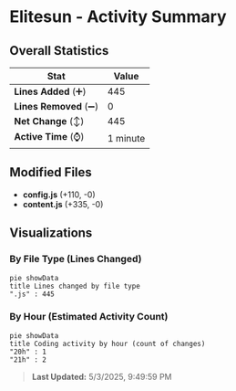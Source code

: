 # Elitesun - Activity Summary 

## Overall Statistics

| Stat                   | Value                                                             |
| ---------------------- | ----------------------------------------------------------------- |
| **Lines Added** (➕)   | 445                                          |
| **Lines Removed** (➖) | 0                                        |
| **Net Change** (↕)    | 445                |
| **Active Time** (⌚)   | 1 minute |


## Modified Files
- **config.js** (+110, -0)
- **content.js** (+335, -0)

## Visualizations

### By File Type (Lines Changed)

```mermaid
pie showData
title Lines changed by file type
".js" : 445
```

### By Hour (Estimated Activity Count)

```mermaid
pie showData
title Coding activity by hour (count of changes)
"20h" : 1
"21h" : 2
```


> **Last Updated:** 5/3/2025, 9:49:59 PM